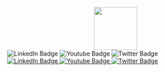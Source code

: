 <div id="header" align="center">
  <img src="https://media.giphy.com/media/ao9DUiTKH60XS/giphy.gif" width="100"/>
</div>

<div id="badges">
  <img src="https://img.shields.io/badge/LinkedIn-blue?style=for-the-badge&logo=linkedin&logoColor=white" alt="LinkedIn Badge"/>
  <img src="https://img.shields.io/badge/YouTube-red?style=for-the-badge&logo=youtube&logoColor=white" alt="Youtube Badge"/>
  <img src="https://img.shields.io/badge/Twitter-blue?style=for-the-badge&logo=twitter&logoColor=white" alt="Twitter Badge"/>
</div>
<div id="badges">
  <a href="your-linkedin-URL">
    <img src="https://img.shields.io/badge/LinkedIn-blue?style=for-the-badge&logo=linkedin&logoColor=white" alt="LinkedIn Badge"/>
  </a>
  <a href="your-youtube-URL">
    <img src="https://img.shields.io/badge/YouTube-red?style=for-the-badge&logo=youtube&logoColor=white" alt="Youtube Badge"/>
  </a>
  <a href="your-twitter-URL">
    <img src="https://img.shields.io/badge/Twitter-blue?style=for-the-badge&logo=twitter&logoColor=white" alt="Twitter Badge"/>
  </a>
</div>
